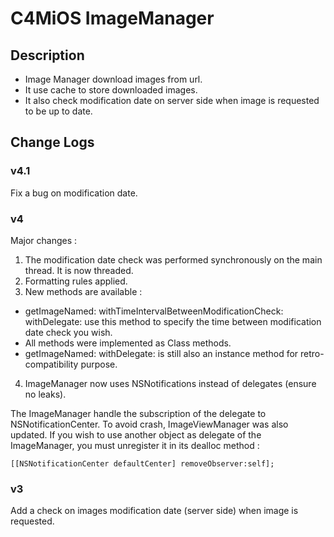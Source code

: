 C4MiOS ImageManager
=================



Description
-----------
* Image Manager download images from url.
* It use cache to store downloaded images.
* It also check modification date on server side when image is requested to be up to date.

Change Logs
-----------

### v4.1

Fix a bug on modification date.

### v4

Major changes :

1. The modification date check was performed synchronously on the main thread. It is now threaded.
2. Formatting rules applied.
3. New methods are available :
* getImageNamed: withTimeIntervalBetweenModificationCheck: withDelegate: use this method to specify the time between modification date check you wish.
* All methods were implemented as Class methods.
* getImageNamed: withDelegate: is still also an instance method for retro-compatibility purpose.
4. ImageManager now uses NSNotifications instead of delegates (ensure no leaks).

The ImageManager handle the subscription of the delegate to NSNotificationCenter. To avoid crash, ImageViewManager was also updated.
If you wish to use another object as delegate of the ImageManager, you must unregister it in its dealloc method :

	[[NSNotificationCenter defaultCenter] removeObserver:self];

### v3

Add a check on images modification date (server side) when image is requested.